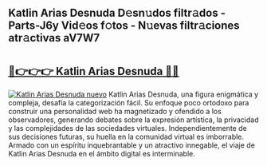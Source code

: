 ## Katlin Arias Desnuda D𝚎sn𝚞dos filtr𝚊dos - Parts-J6y Vid𝚎os f𝚘tos - N𝚞evas filtr𝚊ciones atr𝚊ctivas aV7W7

# <h2><a href="http://mb0qk4u.tromn.icu/?c=Katlin+Arias+Desnuda">🔗👉👉👉 Katlin Arias Desnuda 🔗🔗</a></h2>

[![Katlin Arias Desnuda nuevo](https://i.imgur.com/pEAQMta.gif)](http://mb0qk4u.tromn.icu/?c=Katlin+Arias+Desnuda)
Katlin Arias Desnuda, una figura enigmática y compleja, desafía la categorización fácil. Su enfoque poco ortodoxo para construir una personalidad web ha magnetizado y ofendido a los observadores, generando debates sobre la expresión artística, la privacidad y las complejidades de las sociedades virtuales. Independientemente de sus decisiones futuras, su huella en la comunidad virtual es imborrable. Armado con un espíritu inquebrantable y un atractivo innegable, el viaje de Katlin Arias Desnuda en el ámbito digital es interminable.
